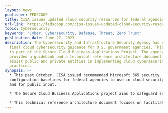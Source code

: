 ```yaml
---
layout: news
publisher: FEDSCOOP
title: CISA issues updated cloud security resources for federal agencies
url-link: https://fedscoop.com/cisa-issues-updated-cloud-security-resources-for-federal-agencies/
topic: Cybersecurity
keywords: "Cyber, Cybersecurity, Defense, Threat, Zero Trust" 
publication-date: June 27, 2023
description: The Cybersecurity and Infrastructure Security Agency has released
  final cloud cybersecurity guidance for U.S. government agencies. This guidance
  is part of the Secure Cloud Business Applications Project. The agency has
  provided a guidebook and a technical reference architecture document that will
  assist public and private entities in implementing cloud cybersecurity best
  practices.
synopsis: >-
  * This past October, CISA issued recommended Microsoft 365 security
  configuration baselines for federal agencies to use in cloud security pilots
  and for public input.

  * The Secure Cloud Business Applications project aims to safeguard sensitive information by establishing minimum system specifications for agencies to follow.

  * This technical reference architecture document focuses on facilitating the adoption of cloud deployment technology, adaptable solutions, and zero-trust frameworks for government agencies.
---
```

